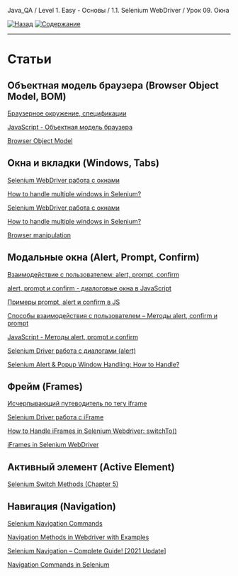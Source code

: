 Java_QA / Level 1. Easy - Основы / 1.1. Selenium WebDriver / Урок 09. Окна

[![Назад](https://img.shields.io/badge/-%D0%9D%D0%B0%D0%B7%D0%B0%D0%B4-brightgreen)](3.%20Задание.md)
[![Содержание](https://img.shields.io/badge/-%D0%A1%D0%BE%D0%B4%D0%B5%D1%80%D0%B6%D0%B0%D0%BD%D0%B8%D0%B5-purple)](README.md)

***

# Статьи

## Объектная модель браузера (Browser Object Model, BOM)

[Браузерное окружение, спецификации](https://learn.javascript.ru/browser-environment)

[JavaScript - Объектная модель браузера](https://itchief.ru/javascript/bom)

[Browser Object Model](http://ильяалександрович.рф/lec/web/5/1/index.html)

## Окна и вкладки (Windows, Tabs)

[Selenium WebDriver работа с окнами](http://internetka.in.ua/selenium-webdriver-window/)

[How to handle multiple windows in Selenium?](https://www.toolsqa.com/selenium-webdriver/window-handle-in-selenium/)

[Selenium WebDriver работа с окнами](http://internetka.in.ua/selenium-webdriver-window/)

[How to handle multiple windows in Selenium?](https://www.browserstack.com/guide/handle-multiple-windows-in-selenium)

[Browser manipulation](https://www.selenium.dev/documentation/en/webdriver/browser_manipulation/)

## Модальные окна (Alert, Prompt, Confirm)

[Взаимодействие с пользователем: alert, prompt, confirm](https://learn.javascript.ru/uibasic)

[alert, prompt и confirm - диалоговые окна в JavaScript](https://itchief.ru/javascript/alert-prompt-confirm)

[Примеры prompt, alert и confirm в JS](https://myrusakov.ru/js-prompt.html)

[Способы взаимодействия с пользователем – Методы alert, confirm и prompt](https://www.webpupil.ru/javascript_view.php?id=215)

[JavaScript - Методы alert, prompt и confirm](https://itchief.ru/javascript/alert-prompt-confirm)

[Selenium Driver работа c диалогами (alert)](http://internetka.in.ua/selenium-driver-aler/)

[Selenium Alert & Popup Window Handling: How to Handle?](https://www.guru99.com/alert-popup-handling-selenium.html)

## Фрейм (Frames)

[Исчерпывающий путеводитель по тегу iframe](https://habr.com/ru/post/488516/)

[Selenium Driver работа с iFrame](http://internetka.in.ua/selenium-driver-iframe/)

[How to Handle iFrames in Selenium Webdriver: switchTo()](https://www.guru99.com/handling-iframes-selenium.html)

[iFrames in Selenium WebDriver](https://www.toolsqa.com/selenium-webdriver/handle-iframes-in-selenium/)


##

[](https://huddle.eurostarsoftwaretesting.com/how-to-selenium-popups-with-selenium/)

## Активный элемент (Active Element)

[Selenium Switch Methods (Chapter 5)](https://blog.testproject.io/2020/06/18/selenium-switch-methods-chapter-5/)

## Навигация (Navigation)

[Selenium Navigation Commands](https://www.toolsqa.com/selenium-webdriver/selenium-navigation-commands/)

[Navigation Methods in Webdriver with Examples](https://www.seleniumeasy.com/selenium-tutorials/navigation-methods-webdriver-examples)

[Selenium Navigation – Complete Guide! \[2021 Update\]](https://www.swtestacademy.com/selenium-webdriver-navigation/)

[Navigation Commands in Selenium](https://stqatools.com/selenium-navigation-commands/)

